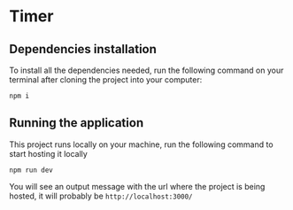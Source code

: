 # Timer
## Dependencies installation

To install all the dependencies needed, run the following command on your terminal after cloning the project into your computer:

```
npm i
```

## Running the application

This project runs locally on your machine, run the following command to start hosting it locally

```
npm run dev
```
You will see an output message with the url where the project is being hosted, it will probably be `http://localhost:3000/`
